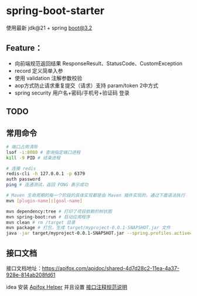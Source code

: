 # spring-boot-starter

使用最新 jdk@21 + spring boot@3.2
## Feature：
- 向前端规范返回结果 ResponseResult、StatusCode、CustomException
- record 定义简单入参
- 使用 validation 注解参数校验
- aop方式防止请求重复提交（请求）支持 param/token 2中方式
- spring security 用户名+密码/手机号+验证码 登录

## TODO


## 常用命令

```bash
# 端口占用清除
lsof -i:8080 # 查询指定端口进程
kill -9 PID # 结束进程

# 连接 redis
redis-cli -h 127.0.0.1 -p 6379
auth password
ping # 连通测试，返回 PONG 表示成功

# Maven 生命周期的每一个阶段的具体实现都是由 Maven 插件实现的，通过下面语法执行
mvn [plugin-name]:[goal-name]

mvn dependency:tree # 打印了项目依赖的树状图 
mvn spring-boot:run # 启动应用程序
mvn clean # rm /target 目录
mvn package # 打包，生成 target/myproject-0.0.1-SNAPSHOT.jar 文件
java -jar target/myproject-0.0.1-SNAPSHOT.jar --spring.profiles.active=prod # 使用 java -jar 命令来运行这个可执行jar程序 --spring.profiles.active 选择 profile

```


## 接口文档

接口文档地址：https://apifox.com/apidoc/shared-4d7d28c2-11ea-4a37-928e-814ab208fd61

idea 安装 [Apifox Helper](https://apifox.com/help/applications-and-plugins/idea/start) 并且设置
[接口注释规范说明](https://apifox.com/help/applications-and-plugins/idea/advanced-use/annotation-rule)

